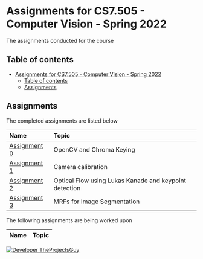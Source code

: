 # Assignments for CS7.505 - Computer Vision - Spring 2022

The assignments conducted for the course

## Table of contents

- [Assignments for CS7.505 - Computer Vision - Spring 2022](#assignments-for-cs7505---computer-vision---spring-2022)
    - [Table of contents](#table-of-contents)
    - [Assignments](#assignments)

## Assignments

The completed assignments are listed below

| Name | Topic |
| :--- | :--- |
| [Assignment 0](./Assignment%200/README.md) | OpenCV and Chroma Keying |
| [Assignment 1](./Assignment%201/README.md) | Camera calibration |
| [Assignment 2](./Assignment%202/README.md) | Optical Flow using Lukas Kanade and keypoint detection |
| [Assignment 3](./Assignment%203/README.md) | MRFs for Image Segmentation |

The following assignments are being worked upon

| Name | Topic |
| :--- | :--- |

[![Developer TheProjectsGuy][dev-shield]][dev-profile-link]

[dev-shield]: https://img.shields.io/badge/Developer-TheProjectsGuy-blue
[dev-profile-link]: https://github.com/TheProjectsGuy
